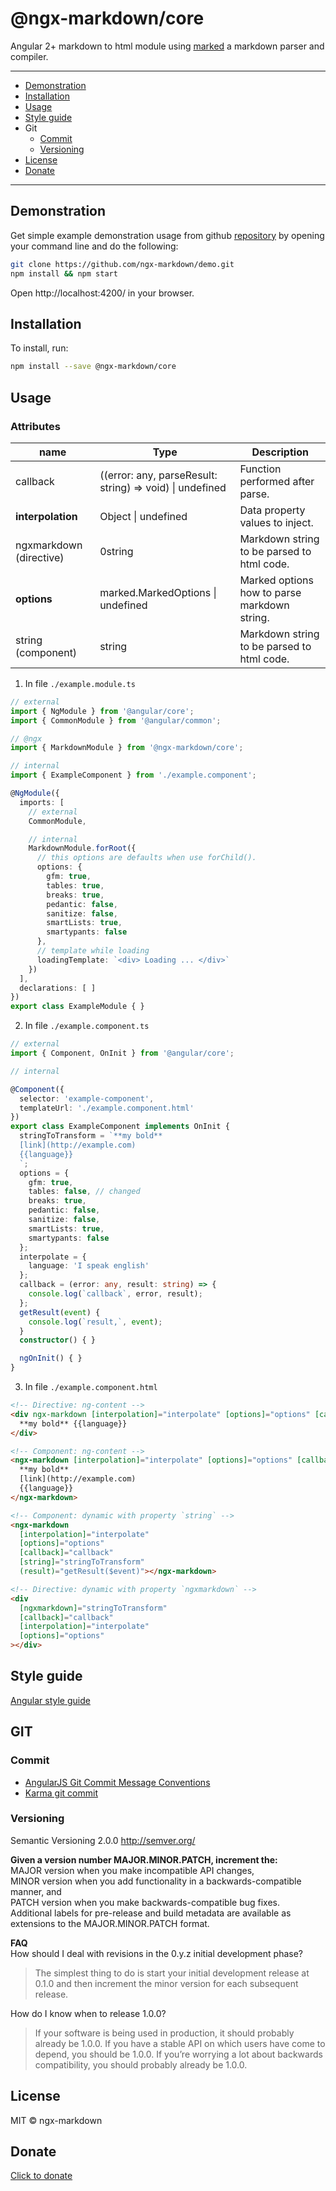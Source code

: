 
# @ngx-markdown/core

Angular 2+ markdown to html module using [marked](https://github.com/chjj/marked) a markdown parser and compiler.

----

* [Demonstration](#demonstration)
* [Installation](#installation)
* [Usage](#usage)
* [Style guide](#style-guide)
* Git
  * [Commit](#commit)
  * [Versioning](#versioning)
* [License](#license)
* [Donate](#donate)

----

## Demonstration

Get simple example demonstration usage from github [repository](https://github.com/ngx-markdown/demo) by opening your command line and do the following:

```bash
git clone https://github.com/ngx-markdown/demo.git
npm install && npm start
```

Open http://localhost:4200/ in your browser.



## Installation

To install, run:

```bash
npm install --save @ngx-markdown/core
```

## Usage

### Attributes

| name | Type | Description |
|----------|----------------|---------------------------|
| callback | ((error: any, parseResult: string) => void) \| undefined | Function performed after parse.  |
| **interpolation** | Object \| undefined | Data property values to inject.  |
| ngxmarkdown (directive) | 0string | Markdown string to be parsed to html code. |
| **options** | marked.MarkedOptions \| undefined | Marked options how to parse markdown string.  |
| string (component) | string | Markdown string to be parsed to html code. |


1. In file `./example.module.ts`
```typescript
// external
import { NgModule } from '@angular/core';
import { CommonModule } from '@angular/common';

// @ngx
import { MarkdownModule } from '@ngx-markdown/core';

// internal 
import { ExampleComponent } from './example.component';

@NgModule({
  imports: [
    // external
    CommonModule,

    // internal
    MarkdownModule.forRoot({
      // this options are defaults when use forChild().
      options: {
        gfm: true,
        tables: true,
        breaks: true,
        pedantic: false,
        sanitize: false,
        smartLists: true,
        smartypants: false
      },
      // template while loading
      loadingTemplate: `<div> Loading ... </div>`
    })    
  ],
  declarations: [ ]
})
export class ExampleModule { }
```

2. In file `./example.component.ts`

```typescript
// external
import { Component, OnInit } from '@angular/core';

// internal

@Component({
  selector: 'example-component',
  templateUrl: './example.component.html'
})
export class ExampleComponent implements OnInit {
  stringToTransform = `**my bold**
  [link](http://example.com)
  {{language}}
  `;
  options = {
    gfm: true,
    tables: false, // changed
    breaks: true,
    pedantic: false,
    sanitize: false,
    smartLists: true,
    smartypants: false
  };
  interpolate = {
    language: 'I speak english'
  };
  callback = (error: any, result: string) => {
    console.log(`callback`, error, result);
  };
  getResult(event) {
    console.log(`result,`, event);
  }
  constructor() { }

  ngOnInit() { }
}

```

3. In file `./example.component.html`
```html
<!-- Directive: ng-content -->
<div ngx-markdown [interpolation]="interpolate" [options]="options" [callback]="callback">
  **my bold** {{language}}
</div>

<!-- Component: ng-content -->
<ngx-markdown [interpolation]="interpolate" [options]="options" [callback]="callback">
  **my bold**
  [link](http://example.com)
  {{language}}
</ngx-markdown>

<!-- Component: dynamic with property `string` -->
<ngx-markdown
  [interpolation]="interpolate"
  [options]="options"
  [callback]="callback"
  [string]="stringToTransform"
  (result)="getResult($event)"></ngx-markdown>

<!-- Directive: dynamic with property `ngxmarkdown` -->
<div
  [ngxmarkdown]="stringToTransform"
  [callback]="callback"
  [interpolation]="interpolate"
  [options]="options"
></div>

```

## Style guide

[Angular style guide](https://angular.io/docs/ts/latest/guide/style-guide.html)   

## GIT

### Commit
- [AngularJS Git Commit Message Conventions](https://gist.github.com/stephenparish/9941e89d80e2bc58a153)
- [Karma git commit](http://karma-runner.github.io/0.10/dev/git-commit-msg.html)

### Versioning
Semantic Versioning 2.0.0 http://semver.org/

**Given a version number MAJOR.MINOR.PATCH, increment the:**   
MAJOR version when you make incompatible API changes,  
MINOR version when you add functionality in a backwards-compatible manner, and  
PATCH version when you make backwards-compatible bug fixes.  
Additional labels for pre-release and build metadata are available as extensions to the MAJOR.MINOR.PATCH format.

**FAQ**   
How should I deal with revisions in the 0.y.z initial development phase?  
>The simplest thing to do is start your initial development release at 0.1.0 and then increment the minor version for each subsequent release.

How do I know when to release 1.0.0?

>If your software is being used in production, it should probably already be 1.0.0. If you have a stable API on which users have come to depend, you should be 1.0.0. If you’re worrying a lot about backwards compatibility, you should probably already be 1.0.0.

## License

MIT © ngx-markdown

## Donate
[Click to donate](https://donorbox.org/help-creating-open-source-software)
